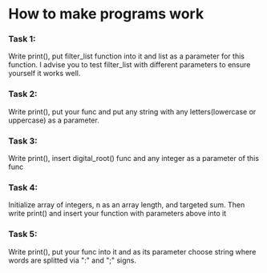 # How to make programs work

### Task 1:

Write print(), put filter_list function into it and list as a parameter for this function. I advise you to test filter_list with different parameters to ensure yourself it works well.

### Task 2: 

Write print(), put your func and put any string with any letters(lowercase or uppercase) as a parameter. 

### Task 3:

Write print(), insert digital_root() func and any integer as a parameter of this func

### Task 4:

Initialize array of integers, n as an array length, and targeted sum. Then write print() and insert your function with parameters above into it

### Task 5:

Write print(), put your func into it and as its parameter choose string where words are splitted via ":" and ";" signs.
